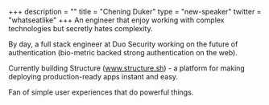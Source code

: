 +++
description = ""
title = "Chening Duker"
type = "new-speaker"
twitter = "whatseatlike"
+++
An engineer that enjoy working with complex technologies but secretly hates complexity. 

By day, a full stack engineer at Duo Security working on the future of authentication (bio-metric backed strong authentication on the web).

Currently building Structure (www.structure.sh) - a platform for making deploying production-ready apps instant and easy.

Fan of simple user experiences that do powerful things.